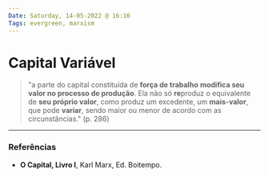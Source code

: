 ```yaml
---
Date: Saturday, 14-05-2022 @ 16:16
Tags: evergreen, marxism
---
```

# Capital Variável
> "a parte do capital constituída de **força de trabalho** **modifica seu valor no processo de produção**. Ela não só **re**produz o equivalente de **seu próprio valor**, como produz um excedente, um **mais-valor**, que pode **variar**, sendo maior ou menor de acordo com as circunstâncias." (p. 286)



---
### Referências
- **O Capital, Livro I**, Karl Marx, Ed. Boitempo.
